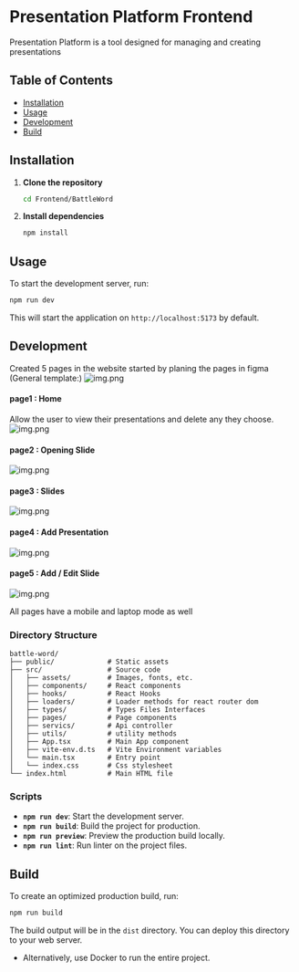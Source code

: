 # Presentation Platform Frontend

Presentation Platform is a tool designed for managing and creating presentations 

## Table of Contents

- [Installation](#installation)
- [Usage](#usage)
- [Development](#development)
- [Build](#build)

## Installation

1. **Clone the repository**
   ```sh
   cd Frontend/BattleWord
   ```

2. **Install dependencies**
   ```sh
   npm install
   ```

## Usage

To start the development server, run:
```sh
npm run dev
```
This will start the application on `http://localhost:5173` by default.

## Development
   Created 5 pages in the website started by planing the pages in figma (General template:)
   ![img.png](images_readme/figma.png)
   #### page1 : Home
   Allow the user to view their presentations and delete any they choose.
   ![img.png](images_readme/home.png)
   #### page2 : Opening Slide
   ![img.png](images_readme/opening_slide.png)
   #### page3 : Slides
   ![img.png](images_readme/slide.png)
   #### page4 : Add Presentation
   ![img.png](images_readme/new_presentation.png)
   #### page5 : Add / Edit Slide
   ![img.png](images_readme/edit_slide.png)

   

   All pages have a mobile and laptop mode as well

### Directory Structure

```
battle-word/
├── public/             # Static assets
├── src/                # Source code
│   ├── assets/         # Images, fonts, etc.
│   ├── components/     # React components
│   ├── hooks/          # React Hooks
│   ├── loaders/        # Loader methods for react router dom
│   ├── types/          # Types Files Interfaces
│   ├── pages/          # Page components
│   ├── servics/        # Api controller
│   ├── utils/          # utility methods
│   ├── App.tsx         # Main App component
│   ├── vite-env.d.ts   # Vite Environment variables
│   └── main.tsx        # Entry point
│   └── index.css       # Css stylesheet 
└── index.html          # Main HTML file
```

### Scripts

- **`npm run dev`**: Start the development server.
- **`npm run build`**: Build the project for production.
- **`npm run preview`**: Preview the production build locally.
- **`npm run lint`**: Run linter on the project files.

## Build
To create an optimized production build, run:
```sh
npm run build
```
The build output will be in the `dist` directory. You can deploy this directory to your web server.
- Alternatively, use Docker to run the entire project.